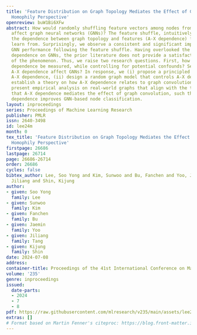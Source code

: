 ```yaml
---
title: 'Feature Distribution on Graph Topology Mediates the Effect of Graph Convolution:
  Homophily Perspective'
openreview: buW1Bi6XFw
abstract: How would randomly shuffling feature vectors among nodes from the same class
  affect graph neural networks (GNNs)? The feature shuffle, intuitively, perturbs
  the dependence between graph topology and features (A-X dependence) for GNNs to
  learn from. Surprisingly, we observe a consistent and significant improvement in
  GNN performance following the feature shuffle. Having overlooked the impact of A-X
  dependence on GNNs, the prior literature does not provide a satisfactory understanding
  of the phenomenon. Thus, we raise two research questions. First, how should A-X
  dependence be measured, while controlling for potential confounds? Second, how does
  A-X dependence affect GNNs? In response, we (i) propose a principled measure for
  A-X dependence, (ii) design a random graph model that controls A-X dependence, (iii)
  establish a theory on how A-X dependence relates to graph convolution, and (iv)
  present empirical analysis on real-world graphs that align with the theory. We conclude
  that A-X dependence mediates the effect of graph convolution, such that smaller
  dependence improves GNN-based node classification.
layout: inproceedings
series: Proceedings of Machine Learning Research
publisher: PMLR
issn: 2640-3498
id: lee24m
month: 0
tex_title: 'Feature Distribution on Graph Topology Mediates the Effect of Graph Convolution:
  Homophily Perspective'
firstpage: 26686
lastpage: 26714
page: 26686-26714
order: 26686
cycles: false
bibtex_author: Lee, Soo Yong and Kim, Sunwoo and Bu, Fanchen and Yoo, Jaemin and Tang,
  Jiliang and Shin, Kijung
author:
- given: Soo Yong
  family: Lee
- given: Sunwoo
  family: Kim
- given: Fanchen
  family: Bu
- given: Jaemin
  family: Yoo
- given: Jiliang
  family: Tang
- given: Kijung
  family: Shin
date: 2024-07-08
address:
container-title: Proceedings of the 41st International Conference on Machine Learning
volume: '235'
genre: inproceedings
issued:
  date-parts:
  - 2024
  - 7
  - 8
pdf: https://raw.githubusercontent.com/mlresearch/v235/main/assets/lee24m/lee24m.pdf
extras: []
# Format based on Martin Fenner's citeproc: https://blog.front-matter.io/posts/citeproc-yaml-for-bibliographies/
---
```


